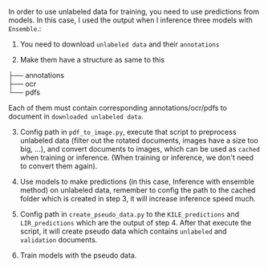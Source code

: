In order to use unlabeled data for training, you need to use predictions from models. In this case, I used the output when I inference three models with `Ensemble`.:

1. You need to download `unlabeled data` and their `annotations`

2. Make them have a structure as same to this

├── annotations        
├── ocr                 
└── pdfs

Each of them must contain corresponding annotations/ocr/pdfs to document in `downloaded unlabeled data`.

3. Config path in `pdf_to_image.py`, execute that script to preprocess unlabeled data (filter out the rotated documents, images have a size too big, ...), and convert documents to images, which can be used as `cached` when training or inference. (When training or inference, we don't need to convert them again).

4. Use models to make predictions (in this case, Inference with ensemble method) on unlabeled data, remember to config the path to the cached folder which is created in step 3, it will increase inference speed much.

5. Config path in `create_pseudo_data.py` to the `KILE_predictions` and `LIR_predictions` which are the output of step 4. After that execute the script, it will create pseudo data which contains `unlabeled` and `validation` documents.

6. Train models with the pseudo data.
